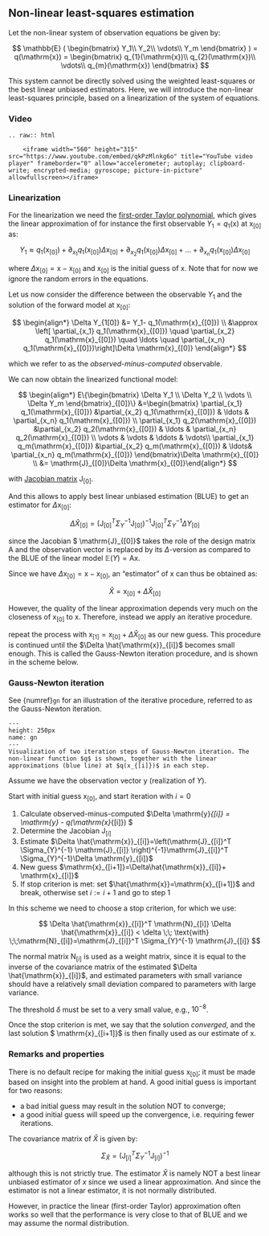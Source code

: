 ## Non-linear least-squares estimation 

Let the non-linear system of observation equations be given by:

$$
\mathbb{E} ( \begin{bmatrix} Y_1\\ Y_2\\ \vdots\\ Y_m \end{bmatrix}  ) = q(\mathrm{x}) = \begin{bmatrix} q_{1}(\mathrm{x})\\ q_{2}(\mathrm{x})\\ \vdots\\  q_{m}(\mathrm{x}) \end{bmatrix}
$$

This system cannot be directly solved using the weighted least-squares or the best linear unbiased estimators. Here, we will introduce the non-linear least-squares principle, based on a linearization of the system of equations. 

### Video
```{eval-rst}
.. raw:: html

    <iframe width="560" height="315" src="https://www.youtube.com/embed/qkPzMlnkg6o" title="YouTube video player" frameborder="0" allow="accelerometer; autoplay; clipboard-write; encrypted-media; gyroscope; picture-in-picture" allowfullscreen></iframe>
```

### Linearization
For the linearization we need the [first-order Taylor polynomial](PM_taylor), which gives the linear approximation of for instance the first observable $Y_1 = q_1(\mathrm{x})$ at $\mathrm{x}_{[0]}$ as:

$$
Y_1\approx q_1( \mathrm{x}_{[0]})+ \partial_{x_1} q_1(\mathrm{x}_{[0]})\Delta \mathrm{x}_{[0]}+ \partial_{x_2} q_1(\mathrm{x}_{[0]})\Delta \mathrm{x}_{[0]}+ \ldots + \partial_{x_n} q_1(\mathrm{x}_{[0]})\Delta \mathrm{x}_{[0]}
$$

where $\Delta \mathrm{x}_{[0]} = \mathrm{x}- \mathrm{x}_{[0]}$ and $\mathrm{x}_{[0]}$ is the initial guess of $\mathrm{x}$. Note that for now we ignore the random errors in the equations.

Let us now consider the difference between the observable $Y_1$ and the solution of the forward model at $\mathrm{x}_{[0]}$:

$$
\begin{align*} \Delta Y_{1[0]} &= Y_1- q_1(\mathrm{x}_{[0]}) \\ &\approx \left[ \partial_{x_1} q_1(\mathrm{x}_{[0]}) \quad \partial_{x_2} q_1(\mathrm{x}_{[0]}) \quad \ldots \quad \partial_{x_n} q_1(\mathrm{x}_{[0]})\right]\Delta \mathrm{x}_{[0]} \end{align*}
$$

which we refer to as the *observed-minus-computed* observable.

We can now obtain the linearized functional model:

$$
\begin{align*} E\{\begin{bmatrix} \Delta Y_1 \\ \Delta Y_2 \\ \vdots \\ \Delta Y_m \end{bmatrix}_{[0]}\} &=\begin{bmatrix} \partial_{x_1} q_1(\mathrm{x}_{[0]}) &\partial_{x_2} q_1(\mathrm{x}_{[0]}) & \ldots & \partial_{x_n} q_1(\mathrm{x}_{[0]}) \\ \partial_{x_1} q_2(\mathrm{x}_{[0]}) &\partial_{x_2} q_2(\mathrm{x}_{[0]}) & \ldots & \partial_{x_n} q_2(\mathrm{x}_{[0]}) \\ \vdots & \vdots  & \ddots  & \vdots\\ \partial_{x_1} q_m(\mathrm{x}_{[0]}) &\partial_{x_2} q_m(\mathrm{x}_{[0]}) & \ldots& \partial_{x_n} q_m(\mathrm{x}_{[0]}) \end{bmatrix}\Delta \mathrm{x}_{[0]} \\ &= \mathrm{J}_{[0]}\Delta \mathrm{x}_{[0]}\end{align*}
$$

with [Jacobian matrix](PM_jacobian) $\mathrm{J}_{[0]}$.

And this allows to apply best linear unbiased estimation (BLUE) to get an estimator for $\Delta \mathrm{x}_{[0]}$:

$$
\Delta \hat{X}_{[0]}=\left(\mathrm{J}_{[0]}^T \Sigma_{Y}^{-1} \mathrm{J}_{[0]} \right)^{-1}\mathrm{J}_{[0]}^T \Sigma_{Y}^{-1}\Delta Y_{[0]}
$$

since the Jacobian $ \mathrm{J}_{[0]}$ takes the role of the design matrix $\mathrm{A}$ and the observation vector is replaced by its $\Delta$-version as compared to the BLUE of the linear model $\mathbb{E}(Y) = \mathrm{Ax}$.

Since we have $\Delta \mathrm{x}_{[0]} = \mathrm{x}- \mathrm{x}_{[0]}$, an “estimator” of $\mathrm{x}$ can thus be obtained as:

$$
\hat{X}=\mathrm{x}_{[0]}+\Delta \hat{X}_{[0]}
$$

However, the quality of the linear approximation depends very much on the closeness of $\mathrm{x}_{[0]}$ to $\mathrm{x}$. Therefore, instead we apply an iterative procedure.

repeat the process with $\mathrm{x}_{[1]}=\mathrm{x}_{[0]}+\Delta \hat{X}_{[0]}$ as our new guess. This procedure is continued until the $\Delta \hat{\mathrm{x}}_{[i]}$ becomes small enough. This is called the Gauss-Newton iteration procedure, and is shown in the scheme below.

### Gauss-Newton iteration

See {numref}`gn` for an illustration of the iterative procedure, referred to as the Gauss-Newton iteration.

```{figure} ./figures/07_gn.png
---
height: 250px
name: gn
---
Visualization of two iteration steps of Gauss-Newton iteration. The non-linear function $q$ is shown, together with the linear approximations (blue line) at $q(x_{[i]})$ in each step.
```

Assume we have the observation vector $\mathrm{y}$ (realization of $Y$).

Start with initial guess $\mathrm{x}_{[0]}$, and start iteration with $i=0$
1. Calculate observed-minus-computed $\Delta \mathrm{y}_{[i]} = \mathrm{y} - q(\mathrm{x}_{[i]}) $
2. Determine the Jacobian $\mathrm{J}_{[i]}$
3. Estimate $\Delta \hat{\mathrm{x}}_{[i]}=\left(\mathrm{J}_{[i]}^T \Sigma_{Y}^{-1} \mathrm{J}_{[i]} \right)^{-1}\mathrm{J}_{[i]}^T \Sigma_{Y}^{-1}\Delta \mathrm{y}_{[i]}$
4. New guess $\mathrm{x}_{[i+1]}=\Delta\hat{\mathrm{x}}_{[i]}+ \mathrm{x}_{[i]}$
5. If stop criterion is met: set $\hat{\mathrm{x}}=\mathrm{x}_{[i+1]}$  and break, otherwise set $i:=i+1$ and go to step 1

In this scheme we need to choose a stop criterion, for which we use:

$$
\Delta \hat{\mathrm{x}}_{[i]}^T \mathrm{N}_{[i]} \Delta \hat{\mathrm{x}}_{[i]} < \delta \;\; \text{with} \;\;\mathrm{N}_{[i]}=\mathrm{J}_{[i]}^T \Sigma_{Y}^{-1} \mathrm{J}_{[i]}
$$

The normal matrix $\mathrm{N}_{[i]}$ is used as a weight matrix, since it is equal to the inverse of the covariance matrix of the estimated $\Delta \hat{\mathrm{x}}_{[i]}$, and estimated parameters with small variance should have a relatively small deviation compared to parameters with large variance.

The threshold $\delta$ must be set to a very small value, e.g., $10^{-8}$. 

Once the stop criterion is met, we say that the solution *converged*, and the last solution $ \mathrm{x}_{[i+1]}$ is then finally used as our estimate of $\mathrm{x}$. 

### Remarks and properties
There is no default recipe for making the initial guess $\mathrm{x}_{[0]}$; it must be made based on insight into the problem at hand. A good initial guess is important for two reasons:

* a bad initial guess may result in the solution NOT to converge;
* a good initial guess will speed up the convergence, i.e. requiring fewer iterations.

The covariance matrix of $\hat{X}$ is given by:

$$
\Sigma_{\hat{X}}=\left(\mathrm{J}_{[i]}^T \Sigma_{Y}^{-1} \mathrm{J}_{[i]} \right)^{-1}
$$

although this is not strictly true. The estimator $\hat X$ is namely NOT a best linear unbiased estimator of $x$ since we used a linear approximation. And since the estimator is not a linear estimator, it is not normally distributed. 

However, in practice the linear (first-order Taylor) approximation often works so well that the performance is very close to that of BLUE and we may assume the normal distribution.